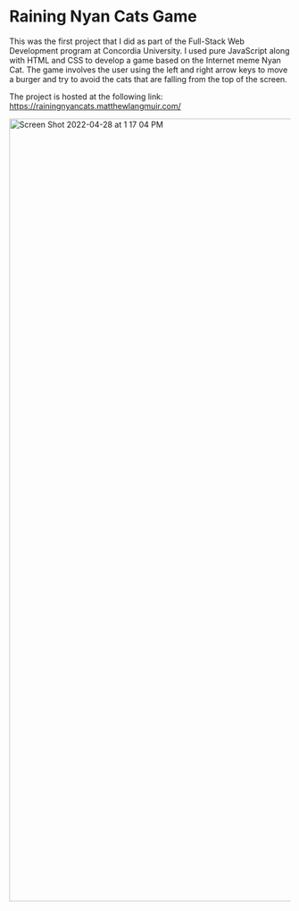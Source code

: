 # Raining Nyan Cats Game

This was the first project that I did as part of the Full-Stack Web Development program at Concordia University. I used pure JavaScript along with HTML and CSS to develop a game based on the Internet meme Nyan Cat. The game involves the user using the left and right arrow keys to move a burger and try to avoid the cats that are falling from the top of the screen.

The project is hosted at the following link: https://rainingnyancats.matthewlangmuir.com/

<img width="1401" alt="Screen Shot 2022-04-28 at 1 17 04 PM" src="https://user-images.githubusercontent.com/96800876/165838302-f129560b-7b2f-49de-80ca-3f17ab58275d.png">
